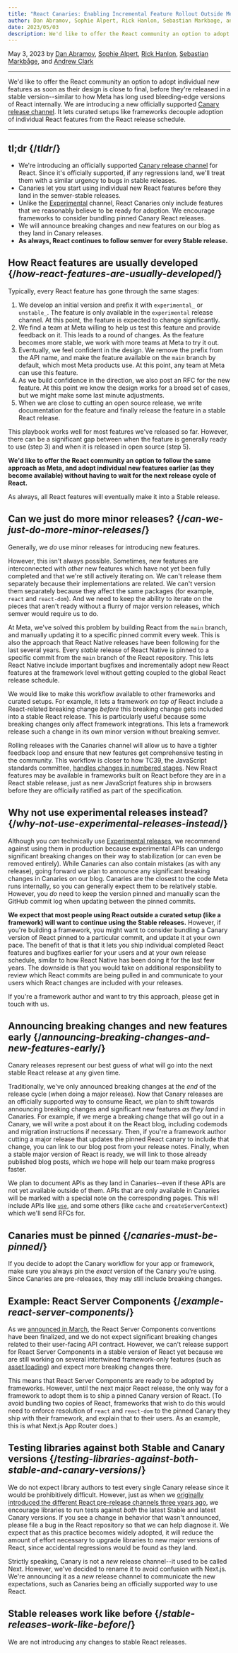 ```yaml
---
title: "React Canaries: Enabling Incremental Feature Rollout Outside Meta"
author: Dan Abramov, Sophie Alpert, Rick Hanlon, Sebastian Markbage, and Andrew Clark
date: 2023/05/03
description: We'd like to offer the React community an option to adopt individual new features as soon as their design is close to final, before they're released in a stable version--similar to how Meta has long used bleeding-edge versions of React internally. We are introducing a new officially supported [Canary release channel](/community/versioning-policy#canary-channel). It lets curated setups like frameworks decouple adoption of individual React features from the React release schedule.
---
```


May 3, 2023 by [Dan Abramov](https://bsky.app/profile/danabra.mov), [Sophie Alpert](https://twitter.com/sophiebits), [Rick Hanlon](https://twitter.com/rickhanlonii), [Sebastian Markbåge](https://twitter.com/sebmarkbage), and [Andrew Clark](https://twitter.com/acdlite)

---

<Intro>

We'd like to offer the React community an option to adopt individual new features as soon as their design is close to final, before they're released in a stable version--similar to how Meta has long used bleeding-edge versions of React internally. We are introducing a new officially supported [Canary release channel](/community/versioning-policy#canary-channel). It lets curated setups like frameworks decouple adoption of individual React features from the React release schedule.

</Intro>

---

## tl;dr {/*tldr*/}

* We're introducing an officially supported [Canary release channel](/community/versioning-policy#canary-channel) for React. Since it's officially supported, if any regressions land, we'll treat them with a similar urgency to bugs in stable releases.
* Canaries let you start using individual new React features before they land in the semver-stable releases.
* Unlike the [Experimental](/community/versioning-policy#experimental-channel) channel, React Canaries only include features that we reasonably believe to be ready for adoption. We encourage frameworks to consider bundling pinned Canary React releases.
* We will announce breaking changes and new features on our blog as they land in Canary releases.
* **As always, React continues to follow semver for every Stable release.**

## How React features are usually developed {/*how-react-features-are-usually-developed*/}

Typically, every React feature has gone through the same stages:

1. We develop an initial version and prefix it with `experimental_` or `unstable_`. The feature is only available in the `experimental` release channel. At this point, the feature is expected to change significantly.
2. We find a team at Meta willing to help us test this feature and provide feedback on it. This leads to a round of changes. As the feature becomes more stable, we work with more teams at Meta to try it out.
3. Eventually, we feel confident in the design. We remove the prefix from the API name, and make the feature available on the `main` branch by default, which most Meta products use. At this point, any team at Meta can use this feature.
4. As we build confidence in the direction, we also post an RFC for the new feature. At this point we know the design works for a broad set of cases, but we might make some last minute adjustments.
5. When we are close to cutting an open source release, we write documentation for the feature and finally release the feature in a stable React release.

This playbook works well for most features we've released so far. However, there can be a significant gap between when the feature is generally ready to use (step 3) and when it is released in open source (step 5).

**We'd like to offer the React community an option to follow the same approach as Meta, and adopt individual new features earlier (as they become available) without having to wait for the next release cycle of React.**

As always, all React features will eventually make it into a Stable release.

## Can we just do more minor releases? {/*can-we-just-do-more-minor-releases*/}

Generally, we *do* use minor releases for introducing new features.

However, this isn't always possible. Sometimes, new features are interconnected with *other* new features which have not yet been fully completed and that we're still actively iterating on. We can't release them separately because their implementations are related. We can't version them separately because they affect the same packages (for example, `react` and `react-dom`). And we need to keep the ability to iterate on the pieces that aren't ready without a flurry of major version releases, which semver would require us to do.

At Meta, we've solved this problem by building React from the `main` branch, and manually updating it to a specific pinned commit every week. This is also the approach that React Native releases have been following for the last several years. Every *stable* release of React Native is pinned to a specific commit from the `main` branch of the React repository. This lets React Native include important bugfixes and incrementally adopt new React features at the framework level without getting coupled to the global React release schedule.

We would like to make this workflow available to other frameworks and curated setups. For example, it lets a framework *on top of* React include a React-related breaking change *before* this breaking change gets included into a stable React release. This is particularly useful because some breaking changes only affect framework integrations. This lets a framework release such a change in its own minor version without breaking semver.

Rolling releases with the Canaries channel will allow us to have a tighter feedback loop and ensure that new features get comprehensive testing in the community. This workflow is closer to how TC39, the JavaScript standards committee, [handles changes in numbered stages](https://tc39.es/process-document/). New React features may be available in frameworks built on React before they are in a React stable release, just as new JavaScript features ship in browsers before they are officially ratified as part of the specification.

## Why not use experimental releases instead? {/*why-not-use-experimental-releases-instead*/}

Although you *can* technically use [Experimental releases](/community/versioning-policy#canary-channel), we recommend against using them in production because experimental APIs can undergo significant breaking changes on their way to stabilization (or can even be removed entirely). While Canaries can also contain mistakes (as with any release), going forward we plan to announce any significant breaking changes in Canaries on our blog. Canaries are the closest to the code Meta runs internally, so you can generally expect them to be relatively stable. However, you *do* need to keep the version pinned and manually scan the GitHub commit log when updating between the pinned commits.

**We expect that most people using React outside a curated setup (like a framework) will want to continue using the Stable releases.** However, if you're building a framework, you might want to consider bundling a Canary version of React pinned to a particular commit, and update it at your own pace. The benefit of that is that it lets you ship individual completed React features and bugfixes earlier for your users and at your own release schedule, similar to how React Native has been doing it for the last few years. The downside is that you would take on additional responsibility to review which React commits are being pulled in and communicate to your users which React changes are included with your releases.

If you're a framework author and want to try this approach, please get in touch with us.

## Announcing breaking changes and new features early {/*announcing-breaking-changes-and-new-features-early*/}

Canary releases represent our best guess of what will go into the next stable React release at any given time.

Traditionally, we've only announced breaking changes at the *end* of the release cycle (when doing a major release). Now that Canary releases are an officially supported way to consume React, we plan to shift towards announcing breaking changes and significant new features *as they land* in Canaries. For example, if we merge a breaking change that will go out in a Canary, we will write a post about it on the React blog, including codemods and migration instructions if necessary. Then, if you're a framework author cutting a major release that updates the pinned React canary to include that change, you can link to our blog post from your release notes. Finally, when a stable major version of React is ready, we will link to those already published blog posts, which we hope will help our team make progress faster.

We plan to document APIs as they land in Canaries--even if these APIs are not yet available outside of them. APIs that are only available in Canaries will be marked with a special note on the corresponding pages. This will include APIs like [`use`](https://github.com/reactjs/rfcs/pull/229), and some others (like `cache` and `createServerContext`) which we'll send RFCs for.

## Canaries must be pinned {/*canaries-must-be-pinned*/}

If you decide to adopt the Canary workflow for your app or framework, make sure you always pin the *exact* version of the Canary you're using. Since Canaries are pre-releases, they may still include breaking changes.

## Example: React Server Components {/*example-react-server-components*/}

As we [announced in March](/blog/2023/03/22/react-labs-what-we-have-been-working-on-march-2023#react-server-components), the React Server Components conventions have been finalized, and we do not expect significant breaking changes related to their user-facing API contract. However, we can't release support for React Server Components in a stable version of React yet because we are still working on several intertwined framework-only features (such as [asset loading](/blog/2023/03/22/react-labs-what-we-have-been-working-on-march-2023#asset-loading)) and expect more breaking changes there.

This means that React Server Components are ready to be adopted by frameworks. However, until the next major React release, the only way for a framework to adopt them is to ship a pinned Canary version of React. (To avoid bundling two copies of React, frameworks that wish to do this would need to enforce resolution of `react` and `react-dom` to the pinned Canary they ship with their framework, and explain that to their users. As an example, this is what Next.js App Router does.)

## Testing libraries against both Stable and Canary versions {/*testing-libraries-against-both-stable-and-canary-versions*/}

We do not expect library authors to test every single Canary release since it would be prohibitively difficult. However, just as when we [originally introduced the different React pre-release channels three years ago](https://legacy.reactjs.org/blog/2019/10/22/react-release-channels.html), we encourage libraries to run tests against *both* the latest Stable and latest Canary versions. If you see a change in behavior that wasn't announced, please file a bug in the React repository so that we can help diagnose it. We expect that as this practice becomes widely adopted, it will reduce the amount of effort necessary to upgrade libraries to new major versions of React, since accidental regressions would be found as they land.

<Note>

Strictly speaking, Canary is not a *new* release channel--it used to be called Next. However, we've decided to rename it to avoid confusion with Next.js. We're announcing it as a *new* release channel to communicate the new expectations, such as Canaries being an officially supported way to use React.

</Note>

## Stable releases work like before {/*stable-releases-work-like-before*/}

We are not introducing any changes to stable React releases.



